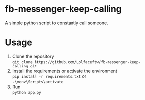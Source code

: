 # fb-messenger-keep-calling
A simple python script to constantly call someone.

# Usage
1. Clone the repository<br>
`git clone https://github.com/Lolfaceftw/fb-messenger-keep-calling.git`
2. Install the requirements or activate the environment<br>
`pip install -r requirements.txt` or<br>
`.\venv\Scripts\activate`
3. Run<br>
`python app.py`
